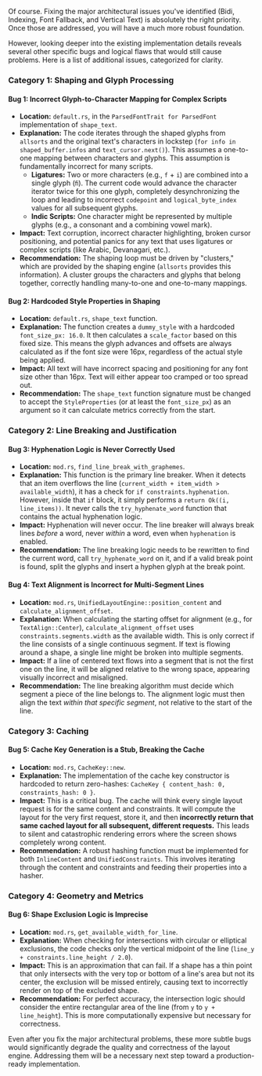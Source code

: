 Of course. Fixing the major architectural issues you've identified (Bidi, Indexing, Font Fallback, and Vertical Text) is absolutely the right priority. Once those are addressed, you will have a much more robust foundation.

However, looking deeper into the existing implementation details reveals several other specific bugs and logical flaws that would still cause problems. Here is a list of additional issues, categorized for clarity.

### Category 1: Shaping and Glyph Processing

#### Bug 1: Incorrect Glyph-to-Character Mapping for Complex Scripts
*   **Location:** `default.rs`, in the `ParsedFontTrait for ParsedFont` implementation of `shape_text`.
*   **Explanation:** The code iterates through the shaped glyphs from `allsorts` and the original text's characters in lockstep (`for info in shaped_buffer.infos` and `text_cursor.next()`). This assumes a one-to-one mapping between characters and glyphs. This assumption is fundamentally incorrect for many scripts.
    *   **Ligatures:** Two or more characters (e.g., `f` + `i`) are combined into a single glyph (`ﬁ`). The current code would advance the character iterator twice for this one glyph, completely desynchronizing the loop and leading to incorrect `codepoint` and `logical_byte_index` values for all subsequent glyphs.
    *   **Indic Scripts:** One character might be represented by multiple glyphs (e.g., a consonant and a combining vowel mark).
*   **Impact:** Text corruption, incorrect character highlighting, broken cursor positioning, and potential panics for any text that uses ligatures or complex scripts (like Arabic, Devanagari, etc.).
*   **Recommendation:** The shaping loop must be driven by "clusters," which are provided by the shaping engine (`allsorts` provides this information). A cluster groups the characters and glyphs that belong together, correctly handling many-to-one and one-to-many mappings.

#### Bug 2: Hardcoded Style Properties in Shaping
*   **Location:** `default.rs`, `shape_text` function.
*   **Explanation:** The function creates a `dummy_style` with a hardcoded `font_size_px: 16.0`. It then calculates a `scale_factor` based on this fixed size. This means the glyph advances and offsets are always calculated as if the font size were 16px, regardless of the actual style being applied.
*   **Impact:** All text will have incorrect spacing and positioning for any font size other than 16px. Text will either appear too cramped or too spread out.
*   **Recommendation:** The `shape_text` function signature must be changed to accept the `StyleProperties` (or at least the `font_size_px`) as an argument so it can calculate metrics correctly from the start.

### Category 2: Line Breaking and Justification

#### Bug 3: Hyphenation Logic is Never Correctly Used
*   **Location:** `mod.rs`, `find_line_break_with_graphemes`.
*   **Explanation:** This function is the primary line breaker. When it detects that an item overflows the line (`current_width + item_width > available_width`), it has a check for `if constraints.hyphenation`. However, inside that `if` block, it simply performs a `return Ok((i, line_items))`. It never calls the `try_hyphenate_word` function that contains the actual hyphenation logic.
*   **Impact:** Hyphenation will never occur. The line breaker will always break lines *before* a word, never *within* a word, even when `hyphenation` is enabled.
*   **Recommendation:** The line breaking logic needs to be rewritten to find the current word, call `try_hyphenate_word` on it, and if a valid break point is found, split the glyphs and insert a hyphen glyph at the break point.

#### Bug 4: Text Alignment is Incorrect for Multi-Segment Lines
*   **Location:** `mod.rs`, `UnifiedLayoutEngine::position_content` and `calculate_alignment_offset`.
*   **Explanation:** When calculating the starting offset for alignment (e.g., for `TextAlign::Center`), `calculate_alignment_offset` uses `constraints.segments.width` as the available width. This is only correct if the line consists of a single continuous segment. If text is flowing around a shape, a single line might be broken into multiple segments.
*   **Impact:** If a line of centered text flows into a segment that is not the first one on the line, it will be aligned relative to the wrong space, appearing visually incorrect and misaligned.
*   **Recommendation:** The line breaking algorithm must decide which segment a piece of the line belongs to. The alignment logic must then align the text *within that specific segment*, not relative to the start of the line.

### Category 3: Caching

#### Bug 5: Cache Key Generation is a Stub, Breaking the Cache
*   **Location:** `mod.rs`, `CacheKey::new`.
*   **Explanation:** The implementation of the cache key constructor is hardcoded to return zero-hashes: `CacheKey { content_hash: 0, constraints_hash: 0 }`.
*   **Impact:** This is a critical bug. The cache will think every single layout request is for the same content and constraints. It will compute the layout for the very first request, store it, and then **incorrectly return that same cached layout for all subsequent, different requests.** This leads to silent and catastrophic rendering errors where the screen shows completely wrong content.
*   **Recommendation:** A robust hashing function must be implemented for both `InlineContent` and `UnifiedConstraints`. This involves iterating through the content and constraints and feeding their properties into a hasher.

### Category 4: Geometry and Metrics

#### Bug 6: Shape Exclusion Logic is Imprecise
*   **Location:** `mod.rs`, `get_available_width_for_line`.
*   **Explanation:** When checking for intersections with circular or elliptical exclusions, the code checks only the vertical midpoint of the line (`line_y + constraints.line_height / 2.0`).
*   **Impact:** This is an approximation that can fail. If a shape has a thin point that only intersects with the very top or bottom of a line's area but not its center, the exclusion will be missed entirely, causing text to incorrectly render on top of the excluded shape.
*   **Recommendation:** For perfect accuracy, the intersection logic should consider the entire rectangular area of the line (from `y` to `y + line_height`). This is more computationally expensive but necessary for correctness.

Even after you fix the major architectural problems, these more subtle bugs would significantly degrade the quality and correctness of the layout engine. Addressing them will be a necessary next step toward a production-ready implementation.